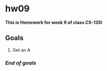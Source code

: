 # hw09
**This is Homework for week 9 of class CS-135I**
## Goals
1. Get an A
### *End of goals* ###
